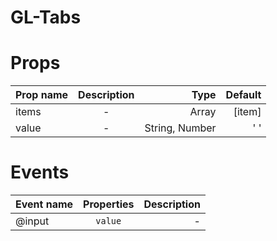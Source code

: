 # GL-Tabs
# Props
| Prop name     | Description | Type   | Default|
| ------------- |:-----------:|-------:|-------:|
| items    | -           | Array |[item]     |
| value    | -           | String, Number |' '     |
# Events
| Event name    | Properties | Description   |
| ------------- |:-----------:|-------:|
| @input     | `value`           | - |